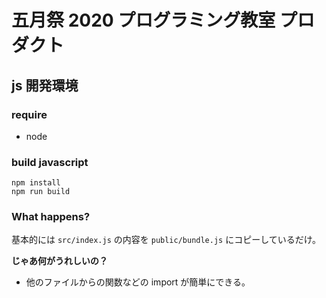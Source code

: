# 五月祭 2020 プログラミング教室 プロダクト

## js 開発環境

### require

- node

### build javascript

```
npm install
npm run build
```

### What happens?

基本的には
`src/index.js`
の内容を
`public/bundle.js`
にコピーしているだけ。

**じゃあ何がうれしいの？**

- 他のファイルからの関数などの import が簡単にできる。
